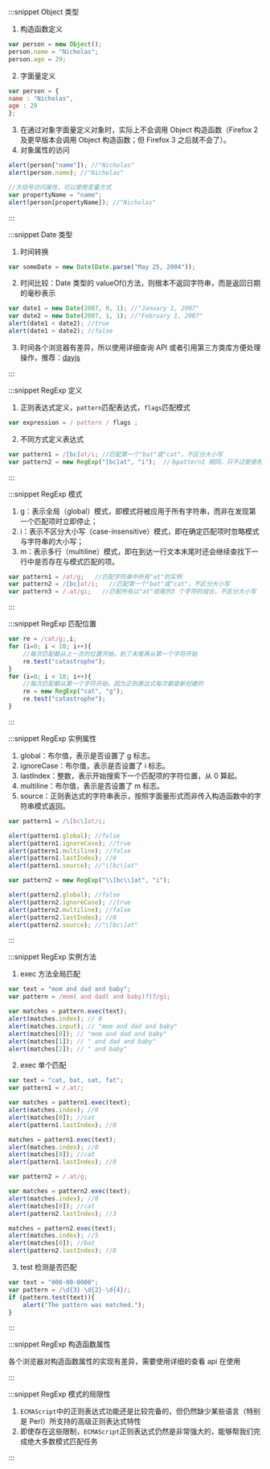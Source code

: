 :::snippet Object 类型

1. 构造函数定义

```JavaScript
var person = new Object();
person.name = "Nicholas";
person.age = 29;
```

2. 字面量定义

```JavaScript
var person = {
name : "Nicholas",
age : 29
};
```

3. 在通过对象字面量定义对象时，实际上不会调用 Object 构造函数（Firefox 2 及更早版本会调用 Object 构造函数；但 Firefox 3 之后就不会了）。
4. 对象属性的访问

```JavaScript
alert(person["name"]); //"Nicholas"
alert(person.name); //"Nicholas"

//方括号访问属性，可以使用变量方式
var propertyName = "name";
alert(person[propertyName]); //"Nicholas"
```

:::

:::snippet Date 类型

1. 时间转换

```JavaScript
var someDate = new Date(Date.parse("May 25, 2004"));
```

2. 时间比较：Date 类型的 valueOf()方法，则根本不返回字符串，而是返回日期的毫秒表示

```JavaScript
var date1 = new Date(2007, 0, 1); //"January 1, 2007"
var date2 = new Date(2007, 1, 1); //"February 1, 2007"
alert(date1 < date2); //true
alert(date1 > date2); //false
```

3. 时间各个浏览器有差异，所以使用详细查询 API 或者引用第三方类库方便处理操作，推荐：[dayjs](https://www.npmjs.com/package/dayjs)

:::

:::snippet RegExp 定义

1. 正则表达式定义，`pattern`匹配表达式，`flags`匹配模式

```JavaScript
var expression = / pattern / flags ;
```

2. 不同方式定义表达式

```JavaScript
var pattern1 = /[bc]at/i; //匹配第一个"bat"或"cat"，不区分大小写
var pattern2 = new RegExp("[bc]at", "i");  //与pattern1 相同，只不过是使用构造函创建的
```

:::

:::snippet RegExp 模式

1. g：表示全局（global）模式，即模式将被应用于所有字符串，而非在发现第一个匹配项时立即停止；
2. i：表示不区分大小写（case-insensitive）模式，即在确定匹配项时忽略模式与字符串的大小写；
3. m：表示多行（multiline）模式，即在到达一行文本末尾时还会继续查找下一行中是否存在与模式匹配的项。

```JavaScript
var pattern1 = /at/g;   //匹配字符串中所有"at"的实例
var pattern2 = /[bc]at/i;   //匹配第一个"bat"或"cat"，不区分大小写
var pattern3 = /.at/gi;   //匹配所有以"at"结尾的3 个字符的组合，不区分大小写
```

:::

:::snippet RegExp 匹配位置

```JavaScript
var re = /cat/g;,i;
for (i=0; i < 10; i++){
    //每次匹配都从上一次的位置开始，到了末尾再从第一个字符开始
    re.test("catastrophe");
}
for (i=0; i < 10; i++){
    //每次匹配都从第一个字符开始，因为正则表达式每次都是新创建的
    re = new RegExp("cat", "g");
    re.test("catastrophe");
}
```

:::

:::snippet RegExp 实例属性

1. global：布尔值，表示是否设置了 g 标志。
2. ignoreCase：布尔值，表示是否设置了 i 标志。
3. lastIndex：整数，表示开始搜索下一个匹配项的字符位置，从 0 算起。
4. multiline：布尔值，表示是否设置了 m 标志。
5. source：正则表达式的字符串表示，按照字面量形式而非传入构造函数中的字符串模式返回。

```JavaScript
var pattern1 = /\[bc\]at/i;

alert(pattern1.global); //false
alert(pattern1.ignoreCase); //true
alert(pattern1.multiline); //false
alert(pattern1.lastIndex); //0
alert(pattern1.source); //"\[bc\]at"

var pattern2 = new RegExp("\\[bc\\]at", "i");

alert(pattern2.global); //false
alert(pattern2.ignoreCase); //true
alert(pattern2.multiline); //false
alert(pattern2.lastIndex); //0
alert(pattern2.source); //"\[bc\]at"
```

:::

:::snippet RegExp 实例方法

1. exec 方法全局匹配

```JavaScript
var text = "mom and dad and baby";
var pattern = /mom( and dad( and baby)?)?/gi;

var matches = pattern.exec(text);
alert(matches.index); // 0
alert(matches.input); // "mom and dad and baby"
alert(matches[0]); // "mom and dad and baby"
alert(matches[1]); // " and dad and baby"
alert(matches[2]); // " and baby"
```

2. exec 单个匹配

```JavaScript
var text = "cat, bat, sat, fat";
var pattern1 = /.at/;

var matches = pattern1.exec(text);
alert(matches.index); //0
alert(matches[0]); //cat
alert(pattern1.lastIndex); //0

matches = pattern1.exec(text);
alert(matches.index); //0
alert(matches[0]); //cat
alert(pattern1.lastIndex); //0
```

```JavaScript
var pattern2 = /.at/g;

var matches = pattern2.exec(text);
alert(matches.index); //0
alert(matches[0]); //cat
alert(pattern2.lastIndex); //3

matches = pattern2.exec(text);
alert(matches.index); //5
alert(matches[0]); //bat
alert(pattern2.lastIndex); //8
```

3. test 检测是否匹配

```JavaScript
var text = "000-00-0000";
var pattern = /\d{3}-\d{2}-\d{4}/;
if (pattern.test(text)){
    alert("The pattern was matched.");
}
```

:::

:::snippet RegExp 构造函数属性

各个浏览器对构造函数属性的实现有差异，需要使用详细的查看 api 在使用

:::

:::snippet RegExp 模式的局限性

1. `ECMAScript`中的正则表达式功能还是比较完备的，但仍然缺少某些语言（特别是 Perl）所支持的高级正则表达式特性
2. 即使存在这些限制，`ECMAScript`正则表达式仍然是非常强大的，能够帮我们完成绝大多数模式匹配任务

:::
